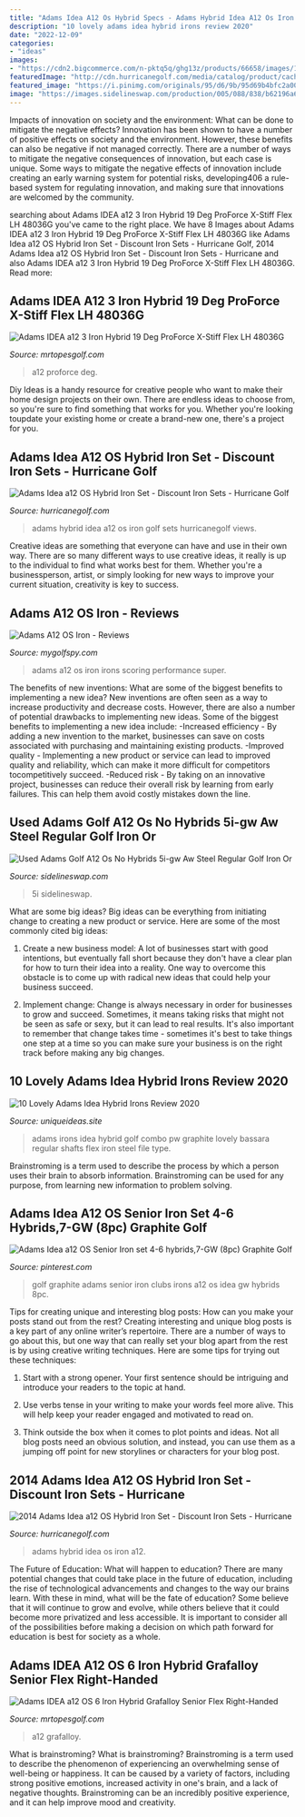 ```yaml
---
title: "Adams Idea A12 Os Hybrid Specs - Adams Hybrid Idea A12 Os Iron Golf Sets Hurricanegolf Views"
description: "10 lovely adams idea hybrid irons review 2020"
date: "2022-12-09"
categories:
- "ideas"
images:
- "https://cdn2.bigcommerce.com/n-pktq5q/ghg13z/products/66658/images/1120416/70248g-adams-idea-a12-os-6-iron-hybrid-grafalloy-senior-flex-right-handed-70248g__52668.1596141879.1280.1280.jpg?c=2"
featuredImage: "http://cdn.hurricanegolf.com/media/catalog/product/cache/1/image/9df78eab33525d08d6e5fb8d27136e95/a/_/a_a12oshybridiron.jpg"
featured_image: "https://i.pinimg.com/originals/95/d6/9b/95d69b4bfc2a004775e18d23c7554fe2.jpg"
image: "https://images.sidelineswap.com/production/005/088/838/b62196a6c1f1956b_small.jpeg"
---
```



Impacts of innovation on society and the environment: What can be done to mitigate the negative effects?
Innovation has been shown to have a number of positive effects on society and the environment. However, these benefits can also be negative if not managed correctly. There are a number of ways to mitigate the negative consequences of innovation, but each case is unique. Some ways to mitigate the negative effects of innovation include creating an early warning system for potential risks, developing406
a rule-based system for regulating innovation, and making sure that innovations are welcomed by the community.

	

		
searching about Adams IDEA a12 3 Iron Hybrid 19 Deg ProForce X-Stiff Flex LH 48036G you've came to the right place. We have 8 Images about Adams IDEA a12 3 Iron Hybrid 19 Deg ProForce X-Stiff Flex LH 48036G like Adams Idea a12 OS Hybrid Iron Set - Discount Iron Sets - Hurricane Golf, 2014 Adams Idea a12 OS Hybrid Iron Set - Discount Iron Sets - Hurricane and also Adams IDEA a12 3 Iron Hybrid 19 Deg ProForce X-Stiff Flex LH 48036G. Read more:
		
    
## Adams IDEA A12 3 Iron Hybrid 19 Deg ProForce X-Stiff Flex LH 48036G

<img loading=lazy src="https://cdn2.bigcommerce.com/n-pktq5q/ghg13z/products/43490/images/985098/48036g-adams-idea-a12-3-iron-hybrid-19-deg-proforce-x-stiff-flex-lh-48036g__96727.1542756189.1280.1280.jpg?c=2" onerror="this.onerror=null;this.src='https://tse1.mm.bing.net/th?id=OIP.EH55i7dyaSzygbnLldr9FwHaHa&amp;pid=15.1';" alt="Adams IDEA a12 3 Iron Hybrid 19 Deg ProForce X-Stiff Flex LH 48036G">

_Source: mrtopesgolf.com_

>a12 proforce deg. 

	

Diy Ideas is a handy resource for creative people who want to make their home design projects on their own. There are endless ideas to choose from, so you're sure to find something that works for you. Whether you're looking toupdate your existing home or create a brand-new one, there's a project for you.

    
## Adams Idea A12 OS Hybrid Iron Set - Discount Iron Sets - Hurricane Golf

<img loading=lazy src="http://cdn.hurricanegolf.com/media/catalog/product/cache/1/image/9df78eab33525d08d6e5fb8d27136e95/a/_/a_a12oshybridiron.jpg" onerror="this.onerror=null;this.src='https://tse1.mm.bing.net/th?id=OIP.QkZhlQAX-3y223-nbmoCGgHaJ0&amp;pid=15.1';" alt="Adams Idea a12 OS Hybrid Iron Set - Discount Iron Sets - Hurricane Golf">

_Source: hurricanegolf.com_

>adams hybrid idea a12 os iron golf sets hurricanegolf views. 

	

Creative ideas are something that everyone can have and use in their own way. There are so many different ways to use creative ideas, it really is up to the individual to find what works best for them. Whether you're a businessperson, artist, or simply looking for new ways to improve your current situation, creativity is key to success.

    
## Adams A12 OS Iron - Reviews

<img loading=lazy src="http://www.mygolfspy.com/wp-content/uploads/2012/01/a120sspec.png" onerror="this.onerror=null;this.src='https://tse1.mm.bing.net/th?id=OIP.76CmZr32xxD9Jy0olLmNyQHaFo&amp;pid=15.1';" alt="Adams A12 OS Iron - Reviews">

_Source: mygolfspy.com_

>adams a12 os iron irons scoring performance super. 

	

The benefits of new inventions: What are some of the biggest benefits to implementing a new idea?
New inventions are often seen as a way to increase productivity and decrease costs. However, there are also a number of potential drawbacks to implementing new ideas. Some of the biggest benefits to implementing a new idea include: 
-Increased efficiency - By adding a new invention to the market, businesses can save on costs associated with purchasing and maintaining existing products. 
-Improved quality - Implementing a new product or service can lead to improved quality and reliability, which can make it more difficult for competitors tocompetitively succeed. 
-Reduced risk - By taking on an innovative project, businesses can reduce their overall risk by learning from early failures. This can help them avoid costly mistakes down the line.

    
## Used Adams Golf A12 Os No Hybrids 5i-gw Aw Steel Regular Golf Iron Or

<img loading=lazy src="https://images.sidelineswap.com/production/005/088/838/b62196a6c1f1956b_small.jpeg" onerror="this.onerror=null;this.src='https://tse4.mm.bing.net/th?id=OIP.udSoUDVWm_45iUcXfZmVmAHaJ3&amp;pid=15.1';" alt="Used Adams Golf A12 Os No Hybrids 5i-gw Aw Steel Regular Golf Iron Or">

_Source: sidelineswap.com_

>5i sidelineswap. 

	

What are some big ideas?
Big ideas can be everything from initiating change to creating a new product or service. Here are some of the most commonly cited big ideas:
1. Create a new business model: A lot of businesses start with good intentions, but eventually fall short because they don't have a clear plan for how to turn their idea into a reality. One way to overcome this obstacle is to come up with radical new ideas that could help your business succeed.

2. Implement change: Change is always necessary in order for businesses to grow and succeed. Sometimes, it means taking risks that might not be seen as safe or sexy, but it can lead to real results. It's also important to remember that change takes time - sometimes it's best to take things one step at a time so you can make sure your business is on the right track before making any big changes.


    
## 10 Lovely Adams Idea Hybrid Irons Review 2020

<img loading=lazy src="https://www.uniqueideas.site/wp-content/uploads/adams-new-idea-combo-irons-closeout-golf-discount.jpg" onerror="this.onerror=null;this.src='https://tse3.mm.bing.net/th?id=OIP.C9MJWhxHwq_7ZUHOwP4KJwHaHa&amp;pid=15.1';" alt="10 Lovely Adams Idea Hybrid Irons Review 2020">

_Source: uniqueideas.site_

>adams irons idea hybrid golf combo pw graphite lovely bassara regular shafts flex iron steel file type. 

	

Brainstroming is a term used to describe the process by which a person uses their brain to absorb information. Brainstroming can be used for any purpose, from learning new information to problem solving.

    
## Adams Idea A12 OS Senior Iron Set 4-6 Hybrids,7-GW (8pc) Graphite Golf

<img loading=lazy src="https://i.pinimg.com/originals/95/d6/9b/95d69b4bfc2a004775e18d23c7554fe2.jpg" onerror="this.onerror=null;this.src='https://tse2.mm.bing.net/th?id=OIP.OxMDoqKkD4imyDunWqohmwHaGQ&amp;pid=15.1';" alt="Adams Idea a12 OS Senior Iron set 4-6 hybrids,7-GW (8pc) Graphite Golf">

_Source: pinterest.com_

>golf graphite adams senior iron clubs irons a12 os idea gw hybrids 8pc. 

	

Tips for creating unique and interesting blog posts: How can you make your posts stand out from the rest?
Creating interesting and unique blog posts is a key part of any online writer’s repertoire. There are a number of ways to go about this, but one way that can really set your blog apart from the rest is by using creative writing techniques. Here are some tips for trying out these techniques:
1. Start with a strong opener. Your first sentence should be intriguing and introduce your readers to the topic at hand.

2. Use verbs tense in your writing to make your words feel more alive. This will help keep your reader engaged and motivated to read on.

3. Think outside the box when it comes to plot points and ideas. Not all blog posts need an obvious solution, and instead, you can use them as a jumping off point for new storylines or characters for your blog post.


    
## 2014 Adams Idea A12 OS Hybrid Iron Set - Discount Iron Sets - Hurricane

<img loading=lazy src="http://cdn.hurricanegolf.com/media/catalog/product/cache/1/image/1200x/040ec09b1e35df139433887a97daa66f/a/d/adams_2014a12oshybrid_address.jpg" onerror="this.onerror=null;this.src='https://tse2.mm.bing.net/th?id=OIP.gPDEtCCT_MYajecT6QWYRAHaHa&amp;pid=15.1';" alt="2014 Adams Idea a12 OS Hybrid Iron Set - Discount Iron Sets - Hurricane">

_Source: hurricanegolf.com_

>adams hybrid idea os iron a12. 

	

The Future of Education: What will happen to education?
There are many potential changes that could take place in the future of education, including the rise of technological advancements and changes to the way our brains learn. With these in mind, what will be the fate of education? Some believe that it will continue to grow and evolve, while others believe that it could become more privatized and less accessible. It is important to consider all of the possibilities before making a decision on which path forward for education is best for society as a whole.

    
## Adams IDEA A12 OS 6 Iron Hybrid Grafalloy Senior Flex Right-Handed

<img loading=lazy src="https://cdn2.bigcommerce.com/n-pktq5q/ghg13z/products/66658/images/1120416/70248g-adams-idea-a12-os-6-iron-hybrid-grafalloy-senior-flex-right-handed-70248g__52668.1596141879.1280.1280.jpg?c=2" onerror="this.onerror=null;this.src='https://tse3.mm.bing.net/th?id=OIP.xZyqgl2YRWS1fQlX9YvMvgHaHa&amp;pid=15.1';" alt="Adams IDEA a12 OS 6 Iron Hybrid Grafalloy Senior Flex Right-Handed">

_Source: mrtopesgolf.com_

>a12 grafalloy. 

	

What is brainstroming?
What is brainstroming? Brainstroming is a term used to describe the phenomenon of experiencing an overwhelming sense of well-being or happiness. It can be caused by a variety of factors, including strong positive emotions, increased activity in one's brain, and a lack of negative thoughts. Brainstroming can be an incredibly positive experience, and it can help improve mood and creativity.

